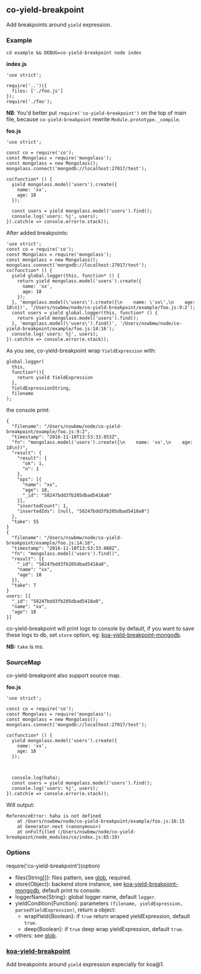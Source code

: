 ## co-yield-breakpoint

Add breakpoints around `yield` expression.

### Example

```
cd example && DEBUG=co-yield-breakpoint node index
```

**index.js**

```
'use strict';

require('..')({
  files: ['./foo.js']
});
require('./foo');
```

**NB**: You'd better put `require('co-yield-breakpoint')` on the top of main file, because `co-yield-breakpoint` rewrite `Module.prototype._compile`.

**foo.js**

```
'use strict';

const co = require('co');
const Mongolass = require('mongolass');
const mongolass = new Mongolass();
mongolass.connect('mongodb://localhost:27017/test');

co(function* () {
  yield mongolass.model('users').create({
    name: 'xx',
    age: 18
  });

  const users = yield mongolass.model('users').find();
  console.log('users: %j', users);
}).catch(e => console.error(e.stack));
```

After added breakpoints:

```
'use strict';
const co = require('co');
const Mongolass = require('mongolass');
const mongolass = new Mongolass();
mongolass.connect('mongodb://localhost:27017/test');
co(function* () {
  yield global.logger(this, function* () {
    return yield mongolass.model('users').create({
      name: 'xx',
      age: 18
    });
  }, 'mongolass.model(\'users\').create({\n    name: \'xx\',\n    age: 18\n})', '/Users/nswbmw/node/co-yield-breakpoint/example/foo.js:9:2');
  const users = yield global.logger(this, function* () {
    return yield mongolass.model('users').find();
  }, 'mongolass.model(\'users\').find()', '/Users/nswbmw/node/co-yield-breakpoint/example/foo.js:14:16');
  console.log('users: %j', users);
}).catch(e => console.error(e.stack));
```

As you see, co-yield-breakpoint wrap `YieldExpression` with:

```
global.logger(
  this,
  function*(){
    return yield YieldExpression
  },
  YieldExpressionString,
  filename
);
```

the console print:

```
{
  "filename": "/Users/nswbmw/node/co-yield-breakpoint/example/foo.js:9:2",
  "timestamp": "2016-11-10T13:53:33.053Z",
  "fn": "mongolass.model('users').create({\n    name: 'xx',\n    age: 18\n})",
  "result": {
    "result": {
      "ok": 1,
      "n": 1
    },
    "ops": [{
      "name": "xx",
      "age": 18,
      "_id": "58247bdd3fb205dbad5418a0"
    }],
    "insertedCount": 1,
    "insertedIds": [null, "58247bdd3fb205dbad5418a0"]
  },
  "take": 55
}
{
  "filename": "/Users/nswbmw/node/co-yield-breakpoint/example/foo.js:14:16",
  "timestamp": "2016-11-10T13:53:33.060Z",
  "fn": "mongolass.model('users').find()",
  "result": [{
    "_id": "58247bdd3fb205dbad5418a0",
    "name": "xx",
    "age": 18
  }],
  "take": 7
}
users: [{
  "_id": "58247bdd3fb205dbad5418a0",
  "name": "xx",
  "age": 18
}]
```

co-yield-breakpoint will print logs to console by default, if you want to save these logs to db, set `store` option, eg: [koa-yield-breakpoint-mongodb](https://github.com/nswbmw/koa-yield-breakpoint-mongodb).

**NB:** `take` is ms.

### SourceMap

co-yield-breakpoint also support source map.

**foo.js**

```
'use strict';

const co = require('co');
const Mongolass = require('mongolass');
const mongolass = new Mongolass();
mongolass.connect('mongodb://localhost:27017/test');

co(function* () {
  yield mongolass.model('users').create({
    name: 'xx',
    age: 18
  });



  console.log(haha);
  const users = yield mongolass.model('users').find();
  console.log('users: %j', users);
}).catch(e => console.error(e.stack));
```

Will output:

```
ReferenceError: haha is not defined
    at /Users/nswbmw/node/co-yield-breakpoint/example/foo.js:16:15
    at Generator.next (<anonymous>)
    at onFulfilled (/Users/nswbmw/node/co-yield-breakpoint/node_modules/co/index.js:65:19)
```

### Options

require('co-yield-breakpoint')(option)

- files{String[]}: files pattern, see [glob](https://github.com/isaacs/node-glob), required.
- store{Object}: backend store instance, see [koa-yield-breakpoint-mongodb](https://github.com/nswbmw/koa-yield-breakpoint-mongodb), default print to console.
- loggerName{String}: global logger name, default `logger`.
- yieldCondition{Function}: parameters `(filename, yieldExpression, parsedYieldExpression)`, return a object:
  - wrapYield{Boolean}: if `true` return wraped yieldExpression, default `true`.
  - deep{Boolean}: if `true` deep wrap yieldExpression, default `true`.
- others: see [glob](https://github.com/isaacs/node-glob#options).

### [koa-yield-breakpoint](https://github.com/nswbmw/koa-yield-breakpoint)

Add breakpoints around `yield` expression especially for koa@1.
